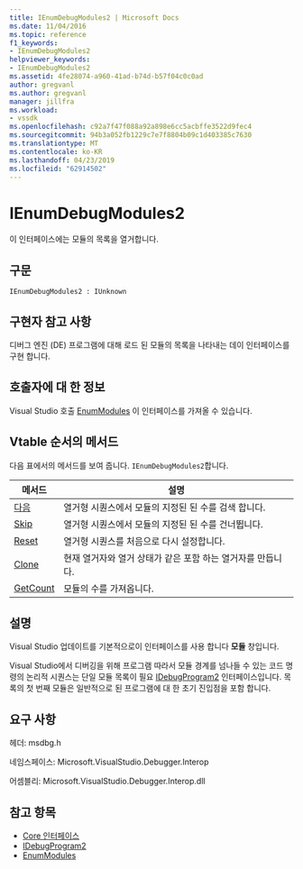 ```yaml
---
title: IEnumDebugModules2 | Microsoft Docs
ms.date: 11/04/2016
ms.topic: reference
f1_keywords:
- IEnumDebugModules2
helpviewer_keywords:
- IEnumDebugModules2
ms.assetid: 4fe28074-a960-41ad-b74d-b57f04c0c0ad
author: gregvanl
ms.author: gregvanl
manager: jillfra
ms.workload:
- vssdk
ms.openlocfilehash: c92a7f47f088a92a898e6cc5acbffe3522d9fec4
ms.sourcegitcommit: 94b3a052fb1229c7e7f8804b09c1d403385c7630
ms.translationtype: MT
ms.contentlocale: ko-KR
ms.lasthandoff: 04/23/2019
ms.locfileid: "62914502"
---
```

# <a name="ienumdebugmodules2"></a>IEnumDebugModules2
이 인터페이스에는 모듈의 목록을 열거합니다.

## <a name="syntax"></a>구문

```
IEnumDebugModules2 : IUnknown
```

## <a name="notes-for-implementers"></a>구현자 참고 사항
 디버그 엔진 (DE) 프로그램에 대해 로드 된 모듈의 목록을 나타내는 데이 인터페이스를 구현 합니다.

## <a name="notes-for-callers"></a>호출자에 대 한 정보
 Visual Studio 호출 [EnumModules](../../../extensibility/debugger/reference/idebugprogram2-enummodules.md) 이 인터페이스를 가져올 수 있습니다.

## <a name="methods-in-vtable-order"></a>Vtable 순서의 메서드
 다음 표에서의 메서드를 보여 줍니다. `IEnumDebugModules2`합니다.

|메서드|설명|
|------------|-----------------|
|[다음](../../../extensibility/debugger/reference/ienumdebugmodules2-next.md)|열거형 시퀀스에서 모듈의 지정된 된 수를 검색 합니다.|
|[Skip](../../../extensibility/debugger/reference/ienumdebugmodules2-skip.md)|열거형 시퀀스에서 모듈의 지정된 된 수를 건너뜁니다.|
|[Reset](../../../extensibility/debugger/reference/ienumdebugmodules2-reset.md)|열거형 시퀀스를 처음으로 다시 설정합니다.|
|[Clone](../../../extensibility/debugger/reference/ienumdebugmodules2-clone.md)|현재 열거자와 열거 상태가 같은 포함 하는 열거자를 만듭니다.|
|[GetCount](../../../extensibility/debugger/reference/ienumdebugmodules2-getcount.md)|모듈의 수를 가져옵니다.|

## <a name="remarks"></a>설명
 Visual Studio 업데이트를 기본적으로이 인터페이스를 사용 합니다 **모듈** 창입니다.

 Visual Studio에서 디버깅을 위해 프로그램 따라서 모듈 경계를 넘나들 수 있는 코드 명령의 논리적 시퀀스는 단일 모듈 목록이 필요 [IDebugProgram2](../../../extensibility/debugger/reference/idebugprogram2.md) 인터페이스입니다. 목록의 첫 번째 모듈은 일반적으로 된 프로그램에 대 한 초기 진입점을 포함 합니다.

## <a name="requirements"></a>요구 사항
 헤더: msdbg.h

 네임스페이스: Microsoft.VisualStudio.Debugger.Interop

 어셈블리: Microsoft.VisualStudio.Debugger.Interop.dll

## <a name="see-also"></a>참고 항목
- [Core 인터페이스](../../../extensibility/debugger/reference/core-interfaces.md)
- [IDebugProgram2](../../../extensibility/debugger/reference/idebugprogram2.md)
- [EnumModules](../../../extensibility/debugger/reference/idebugprogram2-enummodules.md)